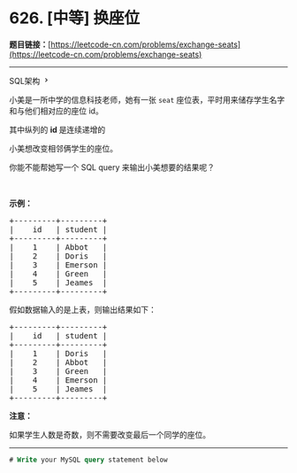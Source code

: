 # 626. [中等] 换座位

**题目链接：**[https://leetcode-cn.com/problems/exchange-seats](https://leetcode-cn.com/problems/exchange-seats)

---

<div class="content__1Y2H">
 <div class="sql-schema-wrapper__1jqS">
  <a class="sql-schema-link__1VAC">SQL架构
   <svg viewbox="0 0 24 24" width="1em" height="1em" class="css-1lc17o4-icon">
    <path fill-rule="evenodd" d="M10 6L8.59 7.41 13.17 12l-4.58 4.59L10 18l6-6z"></path>
   </svg></a>
 </div>
 <div class="notranslate">
  <p>小美是一所中学的信息科技老师，她有一张 <code>seat</code>&nbsp;座位表，平时用来储存学生名字和与他们相对应的座位 id。</p> 
  <p>其中纵列的&nbsp;<strong>id&nbsp;</strong>是连续递增的</p> 
  <p>小美想改变相邻俩学生的座位。</p> 
  <p>你能不能帮她写一个 SQL query&nbsp;来输出小美想要的结果呢？</p> 
  <p>&nbsp;</p> 
  <p><strong>示例：</strong></p> 
  <pre class="language-text">+---------+---------+
|    id   | student |
+---------+---------+
|    1    | Abbot   |
|    2    | Doris   |
|    3    | Emerson |
|    4    | Green   |
|    5    | Jeames  |
+---------+---------+
</pre> 
  <p>假如数据输入的是上表，则输出结果如下：</p> 
  <pre class="language-text">+---------+---------+
|    id   | student |
+---------+---------+
|    1    | Doris   |
|    2    | Abbot   |
|    3    | Green   |
|    4    | Emerson |
|    5    | Jeames  |
+---------+---------+</pre> 
  <p><strong>注意：</strong></p> 
  <p>如果学生人数是奇数，则不需要改变最后一个同学的座位。</p> 
 </div>
</div>

---

```sql
# Write your MySQL query statement below
```